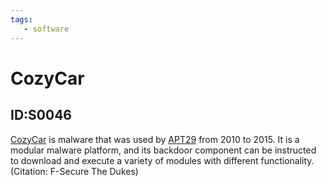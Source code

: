 ```yaml
---
tags:
   - software
---
```

# CozyCar
## ID:S0046
[CozyCar](/mitre/software/S0046) is malware that was used by [APT29](/mitre/groups/G0016) from 2010 to 2015. It is a modular malware platform, and its backdoor component can be instructed to download and execute a variety of modules with different functionality. (Citation: F-Secure The Dukes)
